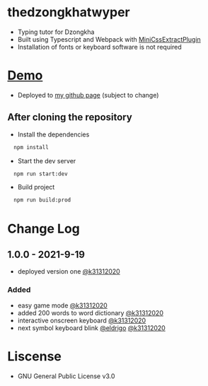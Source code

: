 # thedzongkhatwyper

* Typing tutor for Dzongkha
* Built using Typescript and Webpack with [MiniCssExtractPlugin](https://webpack.js.org/plugins/mini-css-extract-plugin/)
* Installation of fonts or keyboard software is not required

# [Demo](https://k31312020.github.io)

* Deployed to [my github page](https://k31312020.github.io) (subject to change)
  
## After cloning the repository
* Install the dependencies
```sh
  npm install
```
* Start the dev server
```sh
  npm run start:dev
```
* Build project
```sh
  npm run build:prod
```

# Change Log
## 1.0.0 - 2021-9-19
* deployed version one [@k31312020](https://github.com/k31312020)
### Added
* easy game mode [@k31312020](https://github.com/k31312020)
* added 200 words to word dictionary [@k31312020](https://github.com/k31312020)
* interactive onscreen keyboard [@k31312020](https://github.com/k31312020)
* next symbol keyboard blink [@eldrigo](https://github.com/eldrigo) [@k31312020](https://github.com/k31312020)

# Liscense
* GNU General Public License v3.0

